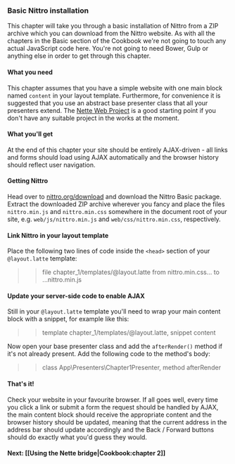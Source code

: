 ### Basic Nittro installation

This chapter will take you through a basic installation of Nittro 
 from a ZIP archive which you can download from the Nittro website.
 As with all the chapters in the Basic section of the Cookbook
 we're not going to touch any actual JavaScript code here. You're
 not going to need Bower, Gulp or anything else in order to get
 through this chapter.

#### What you need

This chapter assumes that you have a simple website with one main
 block named `content` in your layout template. Furthermore, for
 convenience it is suggested that you use an abstract base presenter
 class that all your presenters extend. The [Nette Web Project](https://github.com/nette/web-project)
 is a good starting point if you don't have any suitable project
 in the works at the moment.

#### What you'll get

At the end of this chapter your site should be entirely AJAX-driven -
 all links and forms should load using AJAX automatically and the browser
 history should reflect user navigation.

#### Getting Nittro

Head over to [nittro.org/download](https://www.nittro.org/download)
 and download the Nittro Basic package. Extract the downloaded ZIP
 archive wherever you fancy and place the files `nittro.min.js` and
 `nittro.min.css` somewhere in the document root of your site, e.g.
 `web/js/nittro.min.js` and `web/css/nittro.min.css`, respectively.

#### Link Nittro in your layout template

Place the following two lines of code inside the `<head>` section 
 of your `@layout.latte` template:

>> file chapter_1/templates/@layout.latte from nittro.min.css... to ...nittro.min.js

#### Update your server-side code to enable AJAX

Still in your `@layout.latte` template you'll need to wrap your
 main content block with a snippet, for example like this:

>> template chapter_1/templates/@layout.latte, snippet content

Now open your base presenter class and add the `afterRender()` method
 if it's not already present. Add the following code to the method's body:

>> class App\Presenters\Chapter1Presenter, method afterRender

#### That's it!

Check your website in your favourite browser. If all goes well,
 every time you click a link or submit a form the request should
 be handled by AJAX, the main content block should receive the
 appropriate content and the browser history should be updated,
 meaning that the current address in the address bar should
 update accordingly and the Back / Forward buttons should
 do exactly what you'd guess they would.

#### Next: [[Using the Nette bridge|Cookbook:chapter 2]]